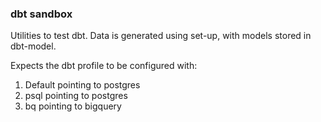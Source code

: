 ### dbt sandbox

Utilities to test dbt. Data is generated using set-up, with models stored in
dbt-model.

Expects the dbt profile to be configured with:

1. Default pointing to postgres
1. psql pointing to postgres
1. bq pointing to bigquery
